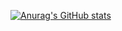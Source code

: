 [![Anurag's GitHub stats](https://github-readme-stats.vercel.app/api?username=tschorlemmer)](https://github.com/anuraghazra/github-readme-stats)
<!--
**tschorlemmer/tschorlemmer** is a ✨ _special_ ✨ repository because its `README.md` (this file) appears on your GitHub profile.

Here are some ideas to get you started:

- 🔭 I’m currently working on ...
- 🌱 I’m currently learning ...
- 👯 I’m looking to collaborate on ...
- 🤔 I’m looking for help with ...
- 💬 Ask me about ...
- 📫 How to reach me: ...
- 😄 Pronouns: ...
- ⚡ Fun fact: ...
-->
